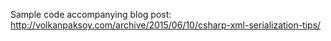 Sample code accompanying blog post: http://volkanpaksoy.com/archive/2015/06/10/csharp-xml-serialization-tips/



